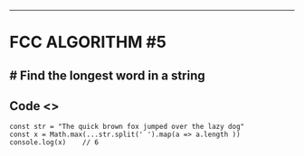 -----------------------------------

# FCC ALGORITHM #5

## # Find the longest word in a string

##  Code <>

    const str = "The quick brown fox jumped over the lazy dog"
    const x = Math.max(...str.split(' ').map(a => a.length ))
    console.log(x)    // 6